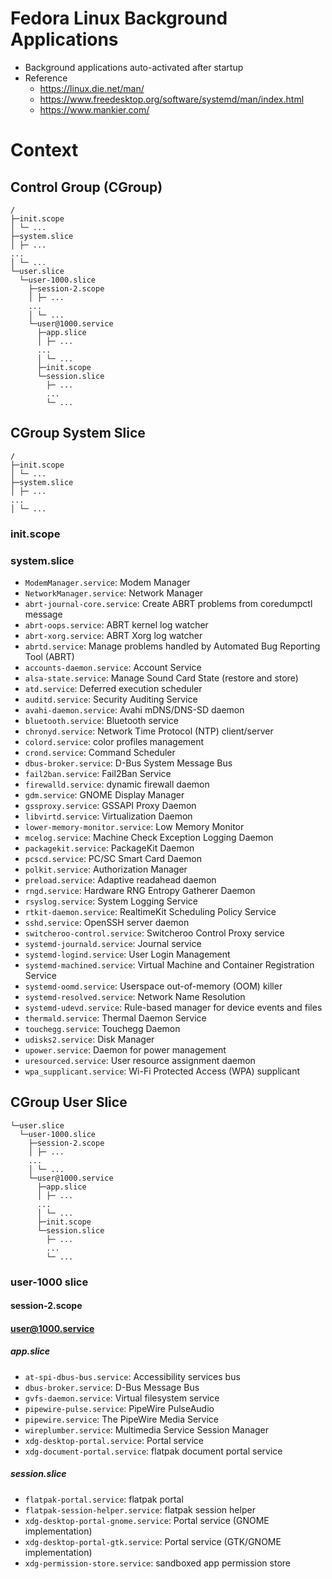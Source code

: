 # Fedora Linux Background Applications

- Background applications auto-activated after startup
- Reference
  - https://linux.die.net/man/
  - https://www.freedesktop.org/software/systemd/man/index.html
  - https://www.mankier.com/

# Context

## Control Group (CGroup)

```
/
├─init.scope
│ └─ ...
├─system.slice
│ ├─ ...
...
│ └─ ...
└─user.slice
  └─user-1000.slice
    ├─session-2.scope
    │ ├─ ...
    ...
    │ └─ ...
    └─user@1000.service
      ├─app.slice
      │ ├─ ...
      ...
      │ └─ ...
      ├─init.scope
      └─session.slice
        ├─ ...
        ...
        └─ ...
```

## CGroup System Slice

```
/
├─init.scope
│ └─ ...
├─system.slice
│ ├─ ...
...
│ └─ ...
```

### init.scope

### system.slice

- `ModemManager.service`: Modem Manager
- `NetworkManager.service`: Network Manager
- `abrt-journal-core.service`: Create ABRT problems from coredumpctl message
- `abrt-oops.service`: ABRT kernel log watcher
- `abrt-xorg.service`: ABRT Xorg log watcher
- `abrtd.service`: Manage problems handled by Automated Bug Reporting Tool (ABRT)
- `accounts-daemon.service`: Account Service
- `alsa-state.service`: Manage Sound Card State (restore and store)
- `atd.service`: Deferred execution scheduler
- `auditd.service`: Security Auditing Service
- `avahi-daemon.service`: Avahi mDNS/DNS-SD daemon
- `bluetooth.service`: Bluetooth service
- `chronyd.service`: Network Time Protocol (NTP) client/server
- `colord.service`: color profiles management
- `crond.service`: Command Scheduler
- `dbus-broker.service`: D-Bus System Message Bus
- `fail2ban.service`: Fail2Ban Service
- `firewalld.service`: dynamic firewall daemon
- `gdm.service`: GNOME Display Manager
- `gssproxy.service`: GSSAPI Proxy Daemon
- `libvirtd.service`: Virtualization Daemon
- `lower-memory-monitor.service`: Low Memory Monitor
- `mcelog.service`: Machine Check Exception Logging Daemon
- `packagekit.service`: PackageKit Daemon
- `pcscd.service`: PC/SC Smart Card Daemon
- `polkit.service`: Authorization Manager
- `preload.service`: Adaptive readahead daemon
- `rngd.service`: Hardware RNG Entropy Gatherer Daemon
- `rsyslog.service`: System Logging Service
- `rtkit-daemon.service`: RealtimeKit Scheduling Policy Service
- `sshd.service`: OpenSSH server daemon
- `switcheroo-control.service`: Switcheroo Control Proxy service
- `systemd-journald.service`: Journal service
- `systemd-logind.service`: User Login Management
- `systemd-machined.service`: Virtual Machine and Container Registration Service
- `systemd-oomd.service`: Userspace out-of-memory (OOM) killer
- `systemd-resolved.service`: Network Name Resolution
- `systemd-udevd.service`: Rule-based manager for device events and files
- `thermald.service`: Thermal Daemon Service
- `touchegg.service`: Touchegg Daemon
- `udisks2.service`: Disk Manager
- `upower.service`: Daemon for power management
- `uresourced.service`: User resource assignment daemon
- `wpa_supplicant.service`: Wi-Fi Protected Access (WPA) supplicant

## CGroup User Slice

```
└─user.slice
  └─user-1000.slice
    ├─session-2.scope
    │ ├─ ...
    ...
    │ └─ ...
    └─user@1000.service
      ├─app.slice
      │ ├─ ...
      ...
      │ └─ ...
      ├─init.scope
      └─session.slice
        ├─ ...
        ...
        └─ ...
```

### user-1000 slice

#### session-2.scope

#### user@1000.service

##### app.slice

- `at-spi-dbus-bus.service`: Accessibility services bus
- `dbus-broker.service`: D-Bus Message Bus
- `gvfs-daemon.service`: Virtual filesystem service
- `pipewire-pulse.service`: PipeWire PulseAudio
- `pipewire.service`: The PipeWire Media Service
- `wireplumber.service`: Multimedia Service Session Manager
- `xdg-desktop-portal.service`: Portal service
- `xdg-document-portal.service`: flatpak document portal service

##### session.slice

- `flatpak-portal.service`: flatpak portal
- `flatpak-session-helper.service`: flatpak session helper
- `xdg-desktop-portal-gnome.service`: Portal service (GNOME implementation)
- `xdg-desktop-portal-gtk.service`: Portal service (GTK/GNOME implementation)
- `xdg-permission-store.service`: sandboxed app permission store
